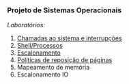 ### Projeto de Sistemas Operacionais

_Laboratórios:_

1. [Chamadas ao sistema e interrupções](https://github.com/Matheusrsm/ProjSO/tree/master/Laboratórios/lab-syscalls)
2. [Shell/Processos](https://github.com/Matheusrsm/ProjSO/tree/master/Laboratórios/lab-shell)
3. [Escalonamento](https://github.com/Matheusrsm/ProjSO/tree/master/Laboratórios/lab-escalonamento)
4. [Políticas de reposição de páginas](https://github.com/Matheusrsm/ProjSO/tree/master/Laboratórios/lab-reposicaopaginas)
5. Mapeamento de memória
6. Escalonamento IO

